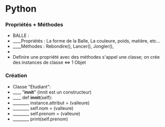 # Python
### Propriétés + Méthodes

- BALLE :
- ____Propriétés : La forme de la Balle, La couleure, poids, matière, etc...
- ____Méthodes : Rebondire(), Lancer(), Jongler(), 
-  
- Definire une propriété avec des méthodes s'appel une classe; on crée des instances de classe <=> 1 Objet


### Création
- Classe "Etudiant":
- ____ "__innit__" (innit est un constructeur)
- ____ def __innit__(self):
- ________ instance.attribut = (valleure)
- ________ self.nom = (valleure)
- ________ self.prenom = (valleure)
- ________ print(self.prenom)